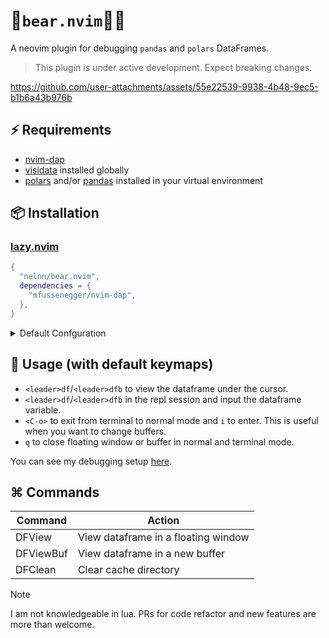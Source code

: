 # 🐼`bear.nvim`🐻‍❄️

A neovim plugin for debugging `pandas` and `polars` DataFrames.

> This plugin is under active development. Expect breaking changes.

https://github.com/user-attachments/assets/55e22539-9938-4b48-9ec5-b1b6a43b976b


## ⚡️ Requirements

- [nvim-dap](https://github.com/mfussenegger/nvim-dap)
- [visidata](https://www.visidata.org/install/) installed globally
- [polars](https://github.com/pola-rs/polars) and/or
  [pandas](https://github.com/pandas-dev/pandas) installed in your virtual
  environment

## 📦 Installation

### [lazy.nvim](https://github.com/folke/lazy.nvim)

```lua
{
  "nelnn/bear.nvim",
  dependencies = {
    "mfussenegger/nvim-dap",
  },
}
```


<details>
<summary>Default Confguration</summary>

```lua
{
  "nelnn/bear.nvim",
  dependencies = {
    "mfussenegger/nvim-dap",
  },
  opts = {
      cache_dir = "~/.cache/nvim/bear",
      file_name = "tmp_" .. os.date("%m%d_%H%M%S") .. ".csv",
      remove_file = true, -- remove file upon quitting visidata
      window = {
        width = 0.9,
        height = 0.8,
        border = "rounded"
      },
      keymap = {
        visualise = "<leader>df",
        visualise_buf = "<leader>bdf",
        exit_terminal_mode = "<C-o>",
      }
  },

  config = function(_, opts)
    local df_visidata = require("bear")
    df_visidata.setup(opts)
  end,

  ft = { "python" },
}

```
</details>

## 🚀 Usage (with default keymaps)
- `<leader>df`/`<leader>dfb` to view the dataframe under the cursor.
- `<leader>df`/`<leader>dfb` in the repl session and input the dataframe variable.
- `<C-o>` to exit from terminal to normal mode and `i` to enter. This is useful
  when you want to change buffers.
- `q` to close floating window or buffer in normal and terminal mode.

You can see my debugging setup [here](https://github.com/nelnn/dotfiles/blob/main/.config/nvim/lua/plugins/debugging.lua).

## ⌘ Commands
| Command | Action |
| ------------- | -------------- |
| DFView | View dataframe in a floating window|
| DFViewBuf | View dataframe in a new buffer|
| DFClean | Clear cache directory|


> [!NOTE]
> I am not knowledgeable in lua. PRs for code refactor and new features are more than welcome.
